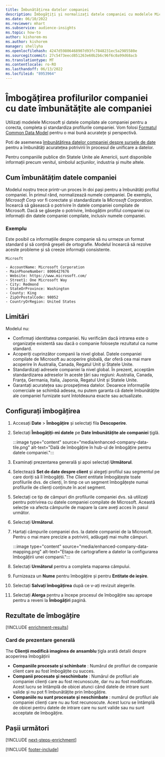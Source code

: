 ```yaml
---
title: Îmbunătățirea datelor companiei
description: Îmbogățiți și normalizați datele companiei cu modelele Microsoft.
ms.date: 06/10/2022
ms.reviewer: mhart
ms.subservice: audience-insights
ms.topic: how-to
author: kishorem-ms
ms.author: kishorem
manager: shellyha
ms.openlocfilehash: 4247d59806468907d93fc7848231ec5a2985580e
ms.sourcegitcommit: 27c5473eecd851263e60b2b6c96f6c0a99d68acb
ms.translationtype: MT
ms.contentlocale: ro-RO
ms.lasthandoff: 06/13/2022
ms.locfileid: "8953964"
---
```

# <a name="enrichment-of-company-profiles-with-enhanced-company-data"></a>Îmbogățirea profilurilor companiei cu date îmbunătățite ale companiei

Utilizați modelele Microsoft și datele compilate ale companiei pentru a corecta, completa și standardiza profilurile companiei. Vom folosi [Formatul Common Data Model](/common-data-model/schema/core/applicationcommon/account) pentru o mai bună acuratețe și perspectivă.

Poti de asemenea [îmbunătățirea datelor companiei despre sursele de date](data-sources-enrichment.md) pentru a îmbunătăți acuratețea potrivirii în procesul de unificare a datelor.

Pentru companiile publice din Statele Unite ale Americii, sunt disponibile informații precum venitul, simbolul acțiunilor, industria și multe altele.  

## <a name="how-we-enhance-company-data"></a>Cum îmbunătățim datele companiei

Modelul nostru trece printr-un proces în doi pași pentru a îmbunătăți profilul companiei. În primul rând, normalizează numele companiei. De exemplu, *Microsoft Corp* vor fi corectate și standardizate la *Microsoft Corporation*. Încearcă să găsească o potrivire în datele companiei compilate de Microsoft. Dacă se găsește o potrivire, îmbogățim profilul companiei cu informații din datele companiei compilate, inclusiv numele companiei.

### <a name="example"></a>Exemplu

Este posibil ca informațiile despre companie să nu urmeze un format standard și să conțină greșeli de ortografie. Modelul încearcă să rezolve aceste probleme și să creeze informații consistente.

```Input
Microsft
```

```Output
- AccountName: Microsoft Corporation
- MainPhoneNumber: 8006427676
- Website: https://www.microsoft.com/
- Street1: One Microsoft Way
- City: Redmond
- StateOrProvince: Washington
- County: King
- ZipOrPostalCode: 98052
- CountryOrRegion: United States
```

## <a name="limitations"></a>Limitări

Modelul nu:

- Confirmați identitatea companiei. Nu verificăm dacă intrarea este o organizație existentă sau dacă o companie folosește rezultatul ca nume standard.
- Acoperiți cuprinzător companii la nivel global. Datele companiei compilate de Microsoft au acoperire globală, dar oferă cea mai mare acoperire în Australia, Canada, Regatul Unit și Statele Unite.
- Standardizați adresele companiei la nivel global. În prezent, acceptăm standardizarea adreselor în aceste țări sau regiuni: Australia, Canada, Franța, Germania, Italia, Japonia, Regatul Unit și Statele Unite.
- Garantați acuratețea sau prospețimea datelor. Deoarece informațiile comerciale se schimbă adesea, nu putem garanta că datele îmbunătățite ale companiei furnizate sunt întotdeauna exacte sau actualizate.

## <a name="configure-the-enrichment"></a>Configurați îmbogățirea

1. Accesați **Date** > **Îmbogățire** și selectați fila **Descoperire**.

1. Selectați **Îmbogățiți-mi datele** pe **Date îmbunătățite ale companiei** ţiglă.

   :::image type="content" source="media/enhanced-company-data-tile.png" alt-text="Dală de îmbogățire în hub-ul de îmbogățire pentru datele companiei.":::

1. Examinați prezentarea generală și apoi selectați **Următorul**.

1. Selectează **Set de date despre client** și alegeți profilul sau segmentul pe care doriți să îl îmbogățiți. The *Client* entitate îmbogățește toate profilurile dvs. de clienți, în timp ce un segment îmbogățește numai profilurile de clienți conținute în acel segment.

1. Selectați ce tip de câmpuri din profilurile companiei dvs. să utilizați pentru potrivirea cu datele companiei compilate de Microsoft. Această selecție va afecta câmpurile de mapare la care aveți acces în pasul următor.

1. Selectați **Următorul**.

1. Hartați câmpurile companiei dvs. la datele companiei de la Microsoft. Pentru o mai mare precizie a potrivirii, adăugați mai multe câmpuri.

    :::image type="content" source="media/enhanced-company-data-mapping.png" alt-text="Etapa de cartografiere a datelor la configurarea îmbogățirii unei companii.":::

1. Selectați **Următorul** pentru a completa maparea câmpului.

1. Furnizeaza un **Nume** pentru îmbogățire și pentru **Entitate de ieșire**.

1. Selectați **Salvați îmbogățirea** după ce v-ați revizuit alegerile.

1. Selectați **Alerga** pentru a începe procesul de îmbogățire sau aproape pentru a reveni la **Îmbogățiri** pagină.

## <a name="enrichment-results"></a>Rezultate de îmbogățire

[!INCLUDE [enrichment-results](includes/enrichment-results.md)]

### <a name="overview-card"></a>Card de prezentare generală

The **Clienții modifică imaginea de ansamblu** țigla arată detalii despre acoperirea îmbogățirii

- **Companiile procesate și schimbate** : Numărul de profiluri de companie client care au fost îmbogățite cu succes.
- **Companii procesate și neschimbate** : Numărul de profiluri ale companiei clienți care au fost recunoscute, dar nu au fost modificate. Acest lucru se întâmplă de obicei atunci când datele de intrare sunt valide și nu pot fi îmbunătățite prin îmbogățire.
- **Companiile nu sunt procesate și neschimbate** : numărul de profiluri ale companiei clienți care nu au fost recunoscute. Acest lucru se întâmplă de obicei pentru datele de intrare care nu sunt valide sau nu sunt acceptate de îmbogățire.

## <a name="next-steps"></a>Pașii următori

[!INCLUDE [next-steps-enrichment](includes/next-steps-enrichment.md)]

[!INCLUDE [footer-include](includes/footer-banner.md)]
